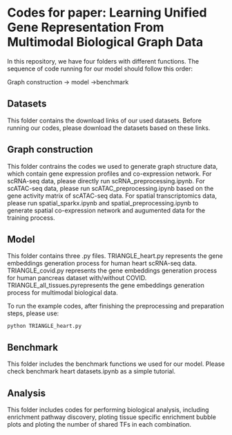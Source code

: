 # Codes for paper: Learning Unified Gene Representation From Multimodal Biological Graph Data


In this repository, we have four folders with different functions. The sequence of code running for our model should follow this order: 

Graph construction -> model ->benchmark

## Datasets

This folder contains the download links of our used datasets. Before running our codes, please download the datasets based on these links.

## Graph construction

This folder contrains the codes we used to generate graph structure data, which contain gene expression profiles and co-expression network. For scRNA-seq data, please directly run scRNA_preprocessing.ipynb. For scATAC-seq data, please run scATAC_preprocessing.ipynb based on the gene activity matrix of scATAC-seq data. For spatial transcriptomics data, please run spatial_sparkx.ipynb and spatial_preprocessing.ipynb to generate spatial co-expression network and augumented data for the training process.


## Model

This folder contains three .py files. TRIANGLE_heart.py represents the gene embeddings generation process for human heart scRNA-seq data. TRIANGLE_covid.py represents the gene embeddings generation process for human pancreas dataset with/without COVID. TRIANGLE_all_tissues.pyrepresents the gene embeddings generation process for multimodal biological data.

To run the example codes, after finishing the preprocessing and preparation steps, please use:

```
python TRIANGLE_heart.py
```

## Benchmark

This folder includes the benchmark functions we used for our model. Please check benchmark heart datasets.ipynb as a simple tutorial.

## Analysis

This folder includes codes for performing biological analysis, including enrichment pathway discovery, ploting tissue specific enrichment bubble plots and ploting the number of shared TFs in each combination.